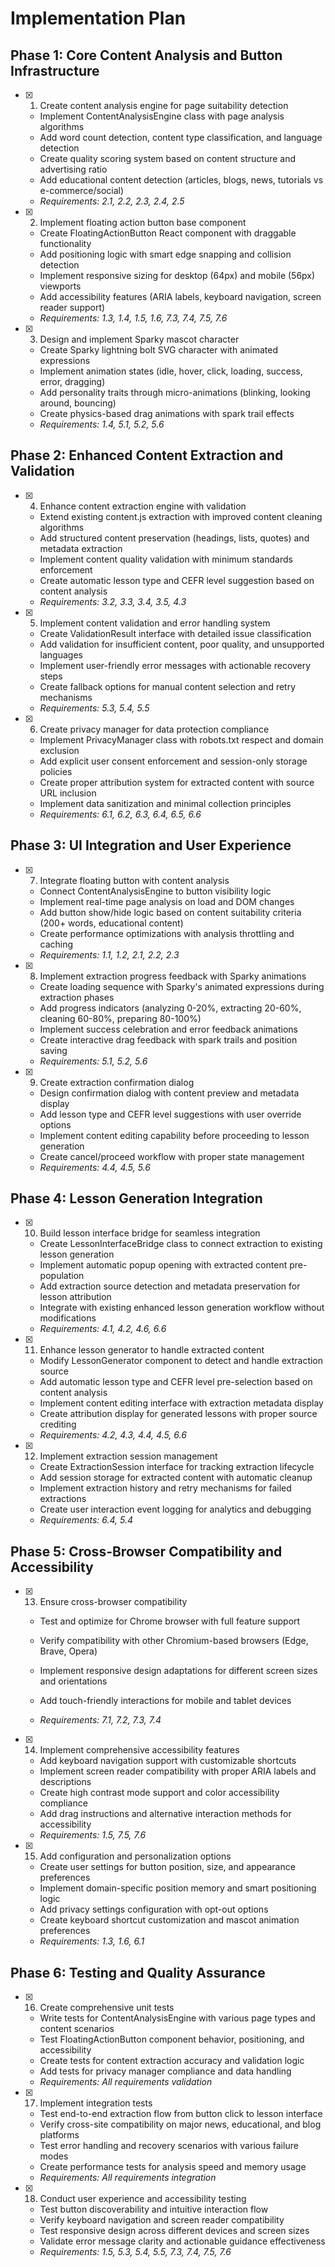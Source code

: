 # Implementation Plan

## Phase 1: Core Content Analysis and Button Infrastructure

- [x] 1. Create content analysis engine for page suitability detection

  - Implement ContentAnalysisEngine class with page analysis algorithms
  - Add word count detection, content type classification, and language detection
  - Create quality scoring system based on content structure and advertising ratio
  - Add educational content detection (articles, blogs, news, tutorials vs e-commerce/social)
  - _Requirements: 2.1, 2.2, 2.3, 2.4, 2.5_

- [x] 2. Implement floating action button base component

  - Create FloatingActionButton React component with draggable functionality
  - Add positioning logic with smart edge snapping and collision detection
  - Implement responsive sizing for desktop (64px) and mobile (56px) viewports
  - Add accessibility features (ARIA labels, keyboard navigation, screen reader support)
  - _Requirements: 1.3, 1.4, 1.5, 1.6, 7.3, 7.4, 7.5, 7.6_

- [x] 3. Design and implement Sparky mascot character

  - Create Sparky lightning bolt SVG character with animated expressions
  - Implement animation states (idle, hover, click, loading, success, error, dragging)
  - Add personality traits through micro-animations (blinking, looking around, bouncing)
  - Create physics-based drag animations with spark trail effects
  - _Requirements: 1.4, 5.1, 5.2, 5.6_

## Phase 2: Enhanced Content Extraction and Validation

- [x] 4. Enhance content extraction engine with validation




  - Extend existing content.js extraction with improved content cleaning algorithms
  - Add structured content preservation (headings, lists, quotes) and metadata extraction
  - Implement content quality validation with minimum standards enforcement
  - Create automatic lesson type and CEFR level suggestion based on content analysis
  - _Requirements: 3.2, 3.3, 3.4, 3.5, 4.3_

- [x] 5. Implement content validation and error handling system

  - Create ValidationResult interface with detailed issue classification
  - Add validation for insufficient content, poor quality, and unsupported languages
  - Implement user-friendly error messages with actionable recovery steps
  - Create fallback options for manual content selection and retry mechanisms
  - _Requirements: 5.3, 5.4, 5.5_

- [x] 6. Create privacy manager for data protection compliance

  - Implement PrivacyManager class with robots.txt respect and domain exclusion
  - Add explicit user consent enforcement and session-only storage policies
  - Create proper attribution system for extracted content with source URL inclusion
  - Implement data sanitization and minimal collection principles
  - _Requirements: 6.1, 6.2, 6.3, 6.4, 6.5, 6.6_

## Phase 3: UI Integration and User Experience

- [x] 7. Integrate floating button with content analysis

  - Connect ContentAnalysisEngine to button visibility logic
  - Implement real-time page analysis on load and DOM changes
  - Add button show/hide logic based on content suitability criteria (200+ words, educational content)
  - Create performance optimizations with analysis throttling and caching
  - _Requirements: 1.1, 1.2, 2.1, 2.2, 2.3_

- [x] 8. Implement extraction progress feedback with Sparky animations

  - Create loading sequence with Sparky's animated expressions during extraction phases
  - Add progress indicators (analyzing 0-20%, extracting 20-60%, cleaning 60-80%, preparing 80-100%)
  - Implement success celebration and error feedback animations
  - Create interactive drag feedback with spark trails and position saving
  - _Requirements: 5.1, 5.2, 5.6_

- [x] 9. Create extraction confirmation dialog

  - Design confirmation dialog with content preview and metadata display
  - Add lesson type and CEFR level suggestions with user override options
  - Implement content editing capability before proceeding to lesson generation
  - Create cancel/proceed workflow with proper state management
  - _Requirements: 4.4, 4.5, 5.6_

## Phase 4: Lesson Generation Integration

- [x] 10. Build lesson interface bridge for seamless integration


  - Create LessonInterfaceBridge class to connect extraction to existing lesson generation
  - Implement automatic popup opening with extracted content pre-population
  - Add extraction source detection and metadata preservation for lesson attribution
  - Integrate with existing enhanced lesson generation workflow without modifications
  - _Requirements: 4.1, 4.2, 4.6, 6.6_

- [x] 11. Enhance lesson generator to handle extracted content

  - Modify LessonGenerator component to detect and handle extraction source
  - Add automatic lesson type and CEFR level pre-selection based on content analysis
  - Implement content editing interface with extraction metadata display
  - Create attribution display for generated lessons with proper source crediting
  - _Requirements: 4.2, 4.3, 4.4, 4.5, 6.6_

- [x] 12. Implement extraction session management

  - Create ExtractionSession interface for tracking extraction lifecycle
  - Add session storage for extracted content with automatic cleanup
  - Implement extraction history and retry mechanisms for failed extractions
  - Create user interaction event logging for analytics and debugging
  - _Requirements: 6.4, 5.4_

## Phase 5: Cross-Browser Compatibility and Accessibility

- [x] 13. Ensure cross-browser compatibility

  - Test and optimize for Chrome browser with full feature support
  - Verify compatibility with other Chromium-based browsers (Edge, Brave, Opera)
  - Implement responsive design adaptations for different screen sizes and orientations

  - Add touch-friendly interactions for mobile and tablet devices
  - _Requirements: 7.1, 7.2, 7.3, 7.4_

- [x] 14. Implement comprehensive accessibility features

  - Add keyboard navigation support with customizable shortcuts
  - Implement screen reader compatibility with proper ARIA labels and descriptions
  - Create high contrast mode support and color accessibility compliance
  - Add drag instructions and alternative interaction methods for accessibility
  - _Requirements: 1.5, 7.5, 7.6_

- [x] 15. Add configuration and personalization options

  - Create user settings for button position, size, and appearance preferences
  - Implement domain-specific position memory and smart positioning logic
  - Add privacy settings configuration with opt-out options
  - Create keyboard shortcut customization and mascot animation preferences
  - _Requirements: 1.3, 1.6, 6.1_

## Phase 6: Testing and Quality Assurance

- [x] 16. Create comprehensive unit tests

  - Write tests for ContentAnalysisEngine with various page types and content scenarios
  - Test FloatingActionButton component behavior, positioning, and accessibility
  - Create tests for content extraction accuracy and validation logic
  - Add tests for privacy manager compliance and data handling
  - _Requirements: All requirements validation_

- [x] 17. Implement integration tests

  - Test end-to-end extraction flow from button click to lesson interface
  - Verify cross-site compatibility on major news, educational, and blog platforms
  - Test error handling and recovery scenarios with various failure modes
  - Create performance tests for analysis speed and memory usage
  - _Requirements: All requirements integration_

- [x] 18. Conduct user experience and accessibility testing

  - Test button discoverability and intuitive interaction flow
  - Verify keyboard navigation and screen reader compatibility
  - Test responsive design across different devices and screen sizes
  - Validate error message clarity and actionable guidance effectiveness
  - _Requirements: 1.5, 5.3, 5.4, 5.5, 7.3, 7.4, 7.5, 7.6_
